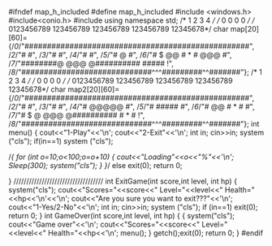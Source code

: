 #ifndef map_h_included
#define map_h_included
#include <windows.h>
#include<conio.h>
#include <cstdlib>
using namespace std;
                  /*             1         2         3         4         */
                  /*             0         0         0         0         */
                  /*    0123456789 123456789 123456789 123456789 12345678*/
char map[20][60]={/*0*/"##################################################",
                  /*2*/"#                                                #",
                  /*3*/"#                                                #",
                  /*4*/"#                                                #",
                  /*5*/"#                                     @          #",
				  /*6*/"#  $  @@           #   *    #        @@@         #",
				  /*7*/"########@  @@@    @##########       #####        !",
				  /*8*/"#############################^^^#########^^#######"};
                  /*             1         2         3         4         */
                  /*             0         0         0         0         */
                  /*    0123456789 123456789 123456789 123456789 12345678*/
char map2[20][60]={/*0*/"##################################################",
                   /*2*/"#                                                #",
				   /*3*/"#                                                #",
				   /*4*/"#         @@@@@                                  #",
				   /*5*/"#         #####                                  #",
				   /*6*/"#    @@             #   *    #                   #",
				   /*7*/"#  $    @  @@@    @##########   #    *  #        !",
				   /*8*/"#############################^^^#########^^#######"};
int menu()
{
	cout<<"1-Play"<<'\n';
	cout<<"2-Exit"<<'\n';
       int in; 
        cin>>in;
         system ("cls");
 if(in==1) system ("cls");

/*{
 for (int o=10;o<100;o=o+10)
 {
	 cout<<"Loading"<<o<<"%"<<'\n';
      Sleep(300);
	 system("cls");
 }
}*/
else exit(0); 
return 0;

}
///////////////////////////////////
int ExitGame(int score,int level, int hp)
{
    system("cls");
	cout<<"Scores="<<score<<" Level="<<level<<" Health="<<hp<<'\n'<<'\n';
        cout<<"Are you sure you want to exit???"<<'\n';
	    cout<<"1-Yes/2-No"<<'\n';
       int in; 
        cin>>in;
         system ("cls");
      if (in==1) 
		  exit(0);
		  return 0;
}
int GameOver(int score,int level, int hp)
{
	{
		system("cls");
		cout<<"Game over"<<'\n';
		cout<<"Scores="<<score<<" Level="<<level<<" Health="<<hp<<'\n';
		menu();
	}
	getch();exit(0);
return 0;
}
#endif
